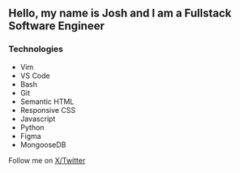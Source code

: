 ## Hello, my name is Josh and I am a Fullstack Software Engineer

### Technologies
- Vim
- VS Code
- Bash
- Git
- Semantic HTML
- Responsive CSS
- Javascript
- Python
- Figma
- MongooseDB

Follow me on [X/Twitter](https://x.com/CodeWarrior0101)
